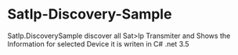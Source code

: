 SatIp-Discovery-Sample
======================

SatIp.DiscoverySample discover all Sat>Ip Transmiter and Shows the Information for selected Device
it is writen in C# .net 3.5
